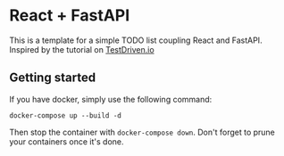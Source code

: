 # React + FastAPI

This is a template for a simple TODO list coupling React and FastAPI. Inspired by the tutorial on [TestDriven.io](https://testdriven.io/blog/fastapi-react/)

## Getting started

If you have docker, simply use the following command:

```
docker-compose up --build -d
```

Then stop the container with `docker-compose down`. Don't forget to prune your containers once it's done.
